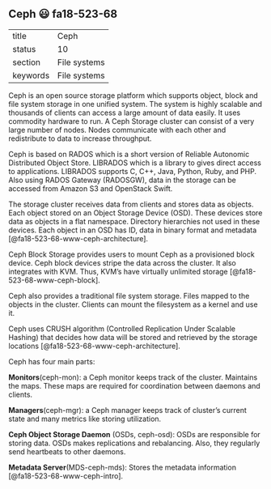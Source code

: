 ## Ceph :smiley: fa18-523-68


|          |              |
| -------- | ------------ |
| title    | Ceph         | 
| status   | 10           |
| section  | File systems |
| keywords | File systems |



Ceph is an open source storage platform which supports object, block and file 
system storage in one unified system. The system is highly scalable and 
thousands of clients can access a large amount of data easily. It uses commodity
 hardware to run.  A Ceph Storage cluster can consist of a very large number of 
 nodes. Nodes communicate with each other and redistribute to data to increase 
 throughput. 

Ceph is based on RADOS which is a short version of Reliable Autonomic 
Distributed Object Store. LIBRADOS which is a library to gives direct access to 
applications. LIBRADOS supports C, C++, Java, Python, Ruby, and PHP. Also using 
RADOS Gateway (RADOSGW), data in the storage can be accessed from Amazon S3 and 
OpenStack Swift. 

The storage cluster receives data from clients and stores data as objects. 
Each object stored on an Object Storage Device (OSD). These devices store data 
as objects in a flat namespace. Directory hierarchies not used in these devices.
 Each object in an OSD has ID, data in binary format and metadata [@fa18-523-68-www-ceph-architecture].

Ceph Block Storage provides users to mount Ceph as a provisioned block device. 
Ceph block devices stripe the data across the cluster. It also integrates with 
KVM. Thus, KVM’s have virtually unlimited storage [@fa18-523-68-www-ceph-block].

Ceph also provides a traditional file system storage. Files mapped to the 
objects in the cluster. Clients can mount the filesystem as a kernel and use it. 

Ceph uses CRUSH algorithm (Controlled Replication Under Scalable Hashing) 
that decides how data will be stored and retrieved by the storage locations [@fa18-523-68-www-ceph-architecture].

Ceph has four main parts:

__Monitors__(ceph-mon): a Ceph monitor keeps track of the cluster. Maintains the 
maps. These maps are required for coordination between daemons and clients.

__Managers__(ceph-mgr): a Ceph manager keeps track of cluster’s current state and 
many metrics like storing utilization.

__Ceph Object Storage Daemon__ (OSDs, ceph-osd): OSDs are responsible for storing 
data. OSDs makes replications and rebalancing. Also, they regularly send 
heartbeats to other daemons.

__Metadata Server__(MDS-ceph-mds): Stores the metadata information [@fa18-523-68-www-ceph-intro].

